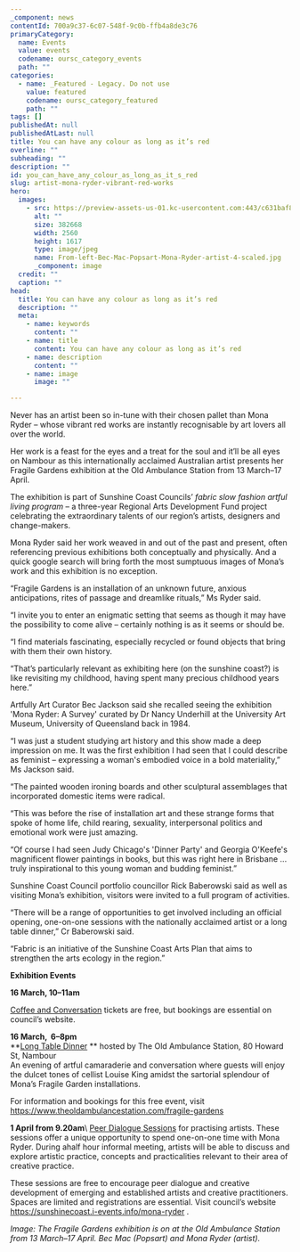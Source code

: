 ```yaml
---
_component: news
contentId: 700a9c37-6c07-548f-9c0b-ffb4a8de3c76
primaryCategory:
  name: Events
  value: events
  codename: oursc_category_events
  path: ""
categories:
  - name: _Featured - Legacy. Do not use
    value: featured
    codename: oursc_category_featured
    path: ""
tags: []
publishedAt: null
publishedAtLast: null
title: You can have any colour as long as it’s red
overline: ""
subheading: ""
description: ""
id: you_can_have_any_colour_as_long_as_it_s_red
slug: artist-mona-ryder-vibrant-red-works
hero:
  images:
    - src: https://preview-assets-us-01.kc-usercontent.com:443/c631baf8-1b46-001f-580c-d0001b68b4a8/b4b3f536-c016-44b8-a0a9-56d0d042600c/From-left-Bec-Mac-Popsart-Mona-Ryder-artist-4-scaled.jpg
      alt: ""
      size: 382668
      width: 2560
      height: 1617
      type: image/jpeg
      name: From-left-Bec-Mac-Popsart-Mona-Ryder-artist-4-scaled.jpg
      _component: image
  credit: ""
  caption: ""
head:
  title: You can have any colour as long as it’s red
  description: ""
  meta:
    - name: keywords
      content: ""
    - name: title
      content: You can have any colour as long as it’s red
    - name: description
      content: ""
    - name: image
      image: ""

---
```

Never has an artist been so in-tune with their chosen pallet than Mona Ryder – whose vibrant red works are instantly recognisable by art lovers all over the world.

Her work is a feast for the eyes and a treat for the soul and it’ll be all eyes on Nambour as this internationally acclaimed Australian artist presents her Fragile Gardens exhibition at the Old Ambulance Station from 13 March–17 April.

The exhibition is part of Sunshine Coast Councils’ *fabric slow fashion artful living program* – a three-year Regional Arts Development Fund project celebrating the extraordinary talents of our region’s artists, designers and change-makers.

Mona Ryder said her work weaved in and out of the past and present, often referencing previous exhibitions both conceptually and physically. And a quick google search will bring forth the most sumptuous images of Mona’s work and this exhibition is no exception.

“Fragile Gardens is an installation of an unknown future, anxious anticipations, rites of passage and dreamlike rituals,” Ms Ryder said.

“I invite you to enter an enigmatic setting that seems as though it may have the possibility to come alive – certainly nothing is as it seems or should be.

“I find materials fascinating, especially recycled or found objects that bring with them their own history.

“That’s particularly relevant as exhibiting here (on the sunshine coast?) is like revisiting my childhood, having spent many precious childhood years here.”

Artfully Art Curator Bec Jackson said she recalled seeing the exhibition 'Mona Ryder: A Survey' curated by Dr Nancy Underhill at the University Art Museum, University of Queensland back in 1984.

“I was just a student studying art history and this show made a deep impression on me. It was the first exhibition I had seen that I could describe as feminist – expressing a woman's embodied voice in a bold materiality,” Ms Jackson said.

“The painted wooden ironing boards and other sculptural assemblages that incorporated domestic items were radical.

“This was before the rise of installation art and these strange forms that spoke of home life, child rearing, sexuality, interpersonal politics and emotional work were just amazing.

“Of course I had seen Judy Chicago's 'Dinner Party' and Georgia O'Keefe's magnificent flower paintings in books, but this was right here in Brisbane ... truly inspirational to this young woman and budding feminist.”

Sunshine Coast Council portfolio councillor Rick Baberowski said as well as visiting Mona’s exhibition, visitors were invited to a full program of activities.

“There will be a range of opportunities to get involved including an official opening, one-on-one sessions with the nationally acclaimed artist or a long table dinner,” Cr Baberowski said.

“Fabric is an initiative of the Sunshine Coast Arts Plan that aims to strengthen the arts ecology in the region.”

**Exhibition Events**

**16 March, 10–11am**

[Coffee and Conversation](https://www.sunshinecoast.qld.gov.au/Experience-Sunshine-Coast/Events/Whats-On/3763)
&#x20;tickets are free, but bookings are essential on council’s website.

**16 March,  6–8pm**\
**[Long Table Dinner](https://www.theoldambulancestation.com/fragile-gardens)
** hosted by The Old Ambulance Station, 80 Howard St, Nambour\
An evening of artful camaraderie and conversation where guests will enjoy the dulcet tones of cellist Louise King amidst the sartorial splendour of Mona’s Fragile Garden installations.

For information and bookings for this free event, visit <https://www.theoldambulancestation.com/fragile-gardens>


**1 April from 9.20am**\ [Peer Dialogue Sessions](https://sunshinecoast.i-events.info/mona-ryder)
&#x20;for practising artists. These sessions offer a unique opportunity to spend one-on-one time with Mona Ryder. During ahalf hour informal meeting, artists will be able to discuss and explore artistic practice, concepts and practicalities relevant to their area of creative practice.

These sessions are free to encourage peer dialogue and creative development of emerging and established artists and creative practitioners. Spaces are limited and registrations are essential. Visit council’s website <https://sunshinecoast.i-events.info/mona-ryder>
.

*Image: The Fragile Gardens exhibition is on at the Old Ambulance Station from 13 March–17 April. Bec Mac (Popsart) and Mona Ryder (artist).*
